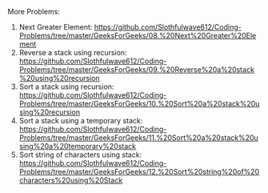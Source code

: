 More Problems:
  1. Next Greater Element: https://github.com/Slothfulwave612/Coding-Problems/tree/master/GeeksForGeeks/08.%20Next%20Greater%20Element
  2. Reverse a stack using recursion: https://github.com/Slothfulwave612/Coding-Problems/tree/master/GeeksForGeeks/09.%20Reverse%20a%20stack%20using%20recursion
  3. Sort a stack using recursion: https://github.com/Slothfulwave612/Coding-Problems/tree/master/GeeksForGeeks/10.%20Sort%20a%20stack%20using%20recursion
  4. Sort a stack using a temporary stack: https://github.com/Slothfulwave612/Coding-Problems/tree/master/GeeksForGeeks/11.%20Sort%20a%20stack%20using%20a%20temporary%20stack
  5. Sort string of characters using stack: https://github.com/Slothfulwave612/Coding-Problems/tree/master/GeeksForGeeks/12.%20Sort%20string%20of%20characters%20using%20Stack
